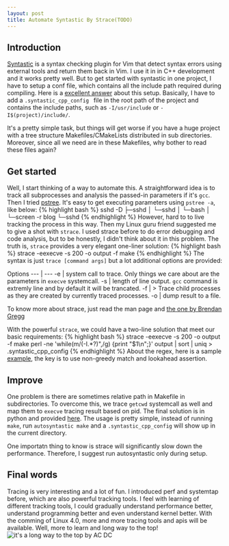 ```yaml
---
layout: post
title: Automate Syntastic By Strace(TODO)
---
```


## Introduction
[Syntastic](https://github.com/scrooloose/syntastic) is a syntax checking plugin for Vim that detect syntax errors using external tools and return them back in Vim. I use it in in C++ development and it works pretty well. But to get started with syntastic in one project, I have to setup a conf file, which contains all the include path required during compiling. Here is a [excellent answer](http://stackoverflow.com/questions/16622992/including-header-files-recursively-for-syntastic) about this setup. Basically, I have to add a `.syntastic_cpp_config ` file in the root path of the project and contains the include paths, such as `-I/usr/include` or `-I$(project)/include/`.

It's a pretty simple task, but things will get worse if you have a huge project with a tree structure Makefiles/CMakeLists distributed in sub directories. Moreover, since all we need are in these Makefiles, why bother to read these files again? 

## Get started
Well, I start thinking of a way to automate this. A straightforward idea is to track all subprocesses and analysis the passed-in parameters if it's `gcc`. Then I tried [pstree](http://linux.die.net/man/1/pstree). It's easy to get executing parameters using `pstree -a`, like below:
{% highlight bash %}
sshd -D
  ├─sshd
  │   └─sshd
  │       └─bash
  │           └─screen -r blog
  └─sshd
{% endhighlight %}
However,  hard to to live tracking the process in this way. Then my Linux guru friend suggested me to give a shot with `strace`. I used strace before to do error debugging and code analysis, but to be honestly, I didn't think about it in this problem. The truth is, `strace` provides a very elegant one-liner solution:
{% highlight bash %}
strace -eexecve -s 200 -o output -f make
{% endhighlight %}
The syntax is just `trace [command args]` but a lot additional options are provided:

Options
--- | --- 
-e | system call to trace. Only things we care about are the parameters in `execve` systemcall.
-s | length of line output. `gcc` command is extremly line and by default it will be trancated.
-f | > Trace child processes as they are created by currently traced processes.
-o | dump result to a file.

To know more about strace, just read the man page and [the one by Brendan Gregg](http://www.brendangregg.com/blog/2014-05-11/strace-wow-much-syscall.html)

With the powerful `strace`, we could have a two-line solution that meet our basic requirements:
{% highlight bash %}
strace -eexecve -s 200 -o output -f make
perl -ne 'while(m/(-I.*?)",/g) {print "$1\n";}' output | sort | uniq > .syntastic_cpp_config
{% endhighlight %}
About the regex, here is a sample [example](https://regex101.com/r/wG9pQ7/1), the key is to use non-greedy match and lookahead assertion.

## Improve
One problem is there are sometimes relative path in Makefile in subdirectories. To overcome this, we trace `getcwd` systemcall as well and map them to `execve` tracing result based on pid. The final solution is in python and provided [here](https://github.com/qqibrow/autoSyntastic). The usage is pretty simple, instead of running `make`, run `autosyntastic make` and a `.syntastic_cpp_config` will show up in the current directory.

One importatn thing to know is strace will significantly slow down the performance. Therefore, I suggest run autosyntastic only during setup.

## Final words
Tracing is very interesting and a lot of fun. I introduced perf and systemtap before, which are also powerful tracking tools. I feel with learning of different tracking tools, I could gradually understand performance better, understand programming better and even understand kernel better. With the comming of Linux 4.0, more and more tracing tools and apis will be available. Well, more to learn and long way to the top!
![it's a long way to the top by AC DC](http://www.acdccollector.com/itsalongwayukdvd1.jpg)
